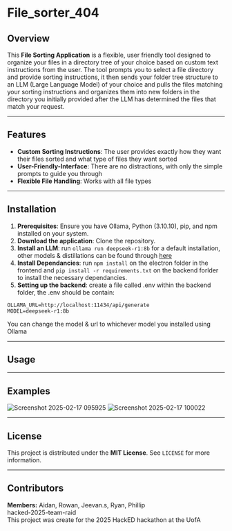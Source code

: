 # File_sorter_404

## Overview
This **File Sorting Application** is a flexible, user friendly tool designed to organize your files in a directory tree of your choice based on custom text instructions from the user. The tool prompts you to select a file directory and provide sorting instructions, it then sends your folder tree structure to an LLM (Large Language Model) of your choice and pulls the files matching your sorting instructions and organizes them into new folders in the directory you initially provided after the LLM has determined the files that match your request.

---

## Features
- **Custom Sorting Instructions**: The user provides exactly how they want their files sorted and what type of files they want sorted
- **User-Friendly-Interface**: There are no distractions, with only the simple prompts to guide you through
- **Flexible File Handling**: Works with all file types

---

## Installation
1. **Prerequisites**: Ensure you have Ollama, Python (3.10.10), pip, and npm installed on your system.
3. **Download the application**: Clone the repository.
4. **Install an LLM**: run `ollama run deepseek-r1:8b` for a default installation, other models & distillations can be found through [here](https://ollama.com/library/)
5. **Install Dependancies**: run `npm install` on the electron folder in the frontend and `pip install -r requirements.txt` on the backend forlder to install the necessary dependancies.
6. **Setting up the backend**: create a file called .env within the backend folder, the .env should be contain: 
```
OLLAMA_URL=http://localhost:11434/api/generate
MODEL=deepseek-r1:8b
```

You can change the model & url to whichever model you installed using Ollama

---

## Usage

---

## Examples
![Screenshot 2025-02-17 095925](https://github.com/user-attachments/assets/44fe96ae-0d0d-4094-b6f2-1beaa29ab35c)
![Screenshot 2025-02-17 100022](https://github.com/user-attachments/assets/b865c38c-3fab-49ce-ae36-ce38c60f304b)


---

## License
This project is distributed under the **MIT License**. See `LICENSE` for more information.

---

## Contributors
**Members:**
Aidan, Rowan, Jeevan.s, Ryan, Phillip\
hacked-2025-team-raid\
This project was create for the 2025 HackED hackathon at the UofA


